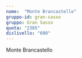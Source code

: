 ```yaml
---
nome:  "Monte Brancastello"
gruppo-id: gran-sasso
gruppo: Gran Sasso
quota: "2385"
dislivello: "600"
---
```


Monte Brancastello

